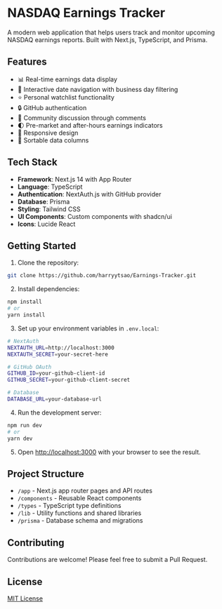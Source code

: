 # NASDAQ Earnings Tracker

A modern web application that helps users track and monitor upcoming NASDAQ earnings reports. Built with Next.js, TypeScript, and Prisma.

## Features

- 📊 Real-time earnings data display
- 📅 Interactive date navigation with business day filtering
- ⭐ Personal watchlist functionality
- 🔒 GitHub authentication
- 💬 Community discussion through comments
- 🌓 Pre-market and after-hours earnings indicators
- 📱 Responsive design
- 🔄 Sortable data columns

## Tech Stack

- **Framework**: Next.js 14 with App Router
- **Language**: TypeScript
- **Authentication**: NextAuth.js with GitHub provider
- **Database**: Prisma
- **Styling**: Tailwind CSS
- **UI Components**: Custom components with shadcn/ui
- **Icons**: Lucide React

## Getting Started

1. Clone the repository:

```bash
git clone https://github.com/harryytsao/Earnings-Tracker.git
```

2. Install dependencies:

```bash
npm install
# or
yarn install
```

3. Set up your environment variables in `.env.local`:

```bash
# NextAuth
NEXTAUTH_URL=http://localhost:3000
NEXTAUTH_SECRET=your-secret-here

# GitHub OAuth
GITHUB_ID=your-github-client-id
GITHUB_SECRET=your-github-client-secret

# Database
DATABASE_URL=your-database-url
```

4. Run the development server:

```bash
npm run dev
# or
yarn dev
```

5. Open [http://localhost:3000](http://localhost:3000) with your browser to see the result.

## Project Structure

- `/app` - Next.js app router pages and API routes
- `/components` - Reusable React components
- `/types` - TypeScript type definitions
- `/lib` - Utility functions and shared libraries
- `/prisma` - Database schema and migrations

## Contributing

Contributions are welcome! Please feel free to submit a Pull Request.

## License

[MIT License](LICENSE)
